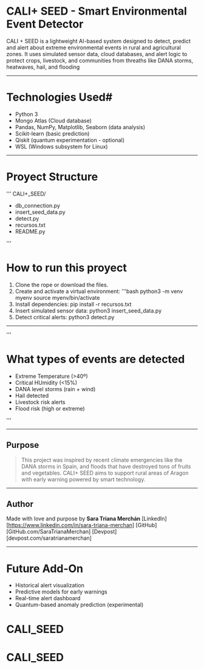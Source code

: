 # CALI+ SEED - Smart Environmental Event Detector

CALI + SEED is a lightweight AI-based system designed to detect, predict and alert about
extreme environmental events in rural and agricultural zones.
It uses simulated sensor data, cloud databases, and alert logic to protect crops, livestock, 
and communities from threaths like DANA storms, heatwaves, hail, and flooding

---

# Technologies Used#


- Python 3
- Mongo Atlas (Cloud database)
- Pandas, NumPy, Matplotlib, Seaborn (data analysis)
- Scikit-learn (basic prediction)
- Qiskit (quantum experimentation - optional)
- WSL (Windows subsystem for Linux)

---

# Proyect Structure

'''
CALI+_SEED/

- db_connection.py 
- insert_seed_data.py
- detect.py
- recursos.txt
- README.py

'''

# How to run this proyect

1. Clone the rope or download the files. 
2. Create and activate a virtual environment: 
 '''bash
 python3 -m venv myenv
 source myenv/bin/activate 
3. Install dependencies:
 pip install -r recursos.txt
4. Insert simulated sensor data:
 python3 insert_seed_data.py
5. Detect critical alerts:
 python3 detect.py


----

'''
# What types of events are detected 
- Extreme Temperature (>40º)
- Critical HUmidity (<15%)
- DANA level storms (rain + wind)
- Hail detected 
- Livestock risk alerts 
- Flood risk (high or extreme) 

'''

----

## Purpose 
> This project was inspired by recent climate emergencies like the DANA storms in Spain, and floods that have destroyed tons of fruits and vegetables.
> CALI+ SEED aims to support rural areas of Aragon with early warning powered by smart technology. 

----

## Author 

Made with love and purpose by **Sara Triana Merchán**
[LinkedIn][https://www.linkedin.com/in/sara-triana-merchan]
[GitHub][GitHub.com/SaraTrianaMerchan]
[Devpost][devpost.com/saratrianamerchan]

----

# Future Add-On

- Historical alert visualization 
- Predictive models for early warnings 
- Real-time alert dashboard 
- Quantum-based anomaly prediction (experimental)































# CALI_SEED
# CALI_SEED
